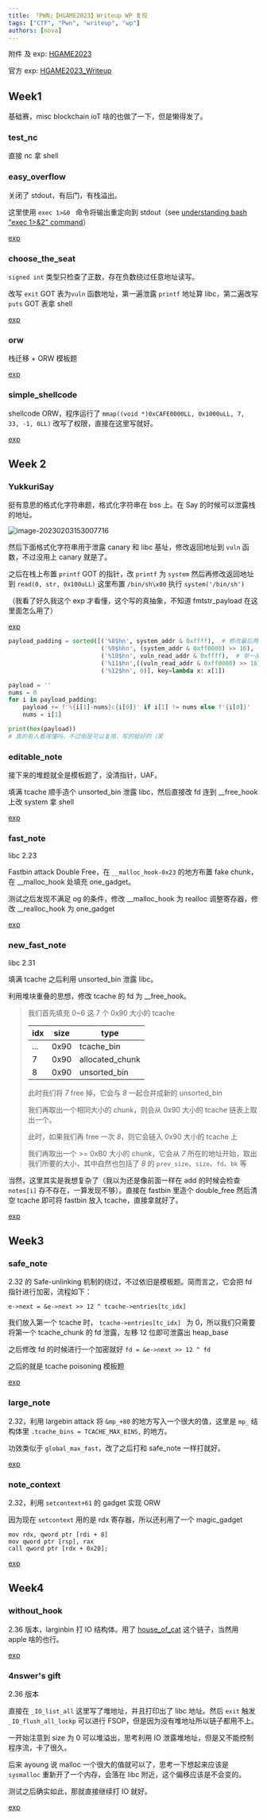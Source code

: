 ```yaml
---
title: 「PWN」【HGAME2023】Writeup WP 复现
tags: ["CTF", "Pwn", "writeup", "wp"]
authors: [nova]
---
```


附件 及 exp: [HGAME2023](https://github.com/MuelNova/NovaNo1r-pwn-challenges/tree/main/HGame2023)

官方 exp: [HGAME2023_Writeup](https://github.com/vidar-team/HGAME2023_Writeup)

<!--truncate-->

## Week1

基础赛，misc blockchain ioT 啥的也做了一下，但是懒得发了。

### test_nc

直接 nc 拿 shell

### easy_overflow

关闭了 stdout，有后门，有栈溢出。

这里使用 `exec 1>&0 ` 命令将输出重定向到 stdout（see [understanding bash "exec 1>&2" command](https://stackoverflow.com/questions/8888251/understanding-bash-exec-12-command)）

[exp](https://github.com/MuelNova/NovaNo1r-pwn-challenges/blob/main/HGame2023/week1/pwn/easy_overflow/exp.py)

### choose_the_seat

`signed int` 类型只检查了正数，存在负数绕过任意地址读写。

改写 `exit` GOT 表为`vuln` 函数地址，第一遍泄露 `printf` 地址算 libc，第二遍改写 `puts` GOT 表拿 shell

[exp](https://github.com/MuelNova/NovaNo1r-pwn-challenges/blob/main/HGame2023/week1/pwn/choose_the_seat/exp.py)

### orw

栈迁移 + ORW 模板题

[exp](https://github.com/MuelNova/NovaNo1r-pwn-challenges/blob/main/HGame2023/week1/pwn/orw/exp.py)

### simple_shellcode

shellcode ORW，程序运行了 `mmap((void *)0xCAFE0000LL, 0x1000uLL, 7, 33, -1, 0LL)` 改写了权限，直接在这里写就好。

[exp](https://github.com/MuelNova/NovaNo1r-pwn-challenges/blob/main/HGame2023/week1/pwn/simple_shellcode/exp.py)

## Week 2

### YukkuriSay

挺有意思的格式化字符串题，格式化字符串在 bss 上。在 Say 的时候可以泄露栈的地址。

![image-20230203153007716](https://oss.nova.gal/img/image-20230203153007716.png)

然后下面格式化字符串用于泄露 canary 和 libc 基址，修改返回地址到 `vuln` 函数，不过没用上 canary 就是了。

之后在栈上布置 `printf` GOT 的指针，改 `printf` 为 `system` 然后再修改返回地址到 `read(0, str, 0x100uLL)` 这里布置 `/bin/sh\x00` 执行 `system('/bin/sh')`

（我看了好久我这个 exp 才看懂，这个写的真抽象，不知道 fmtstr_payload 在这里面怎么用了）

[exp](https://github.com/MuelNova/NovaNo1r-pwn-challenges/blob/main/HGame2023/week2/pwn/YukkuriSay/exp.py)

```python
payload_padding = sorted([('%8$hn', system_addr & 0xffff),	# 修改最后两位 <-> p64(printf_got)
                          ('%9$hhn', (system_addr & 0xff0000) >> 16),	# 修改倒数第三位 <-> p64(printrf_got+2)
                          ('%10$hn', vuln_read_addr & 0xffff),	# 举一反三...
                          ('%11$hn',((vuln_read_addr & 0xff0000) >> 16)),
                          ('%12$hn', 0)], key=lambda x: x[1])

payload = ''
nums = 0
for i in payload_padding:
    payload += f'%{i[1]-nums}c{i[0]}' if i[1] != nums else f'{i[0]}'
    nums = i[1]

print(hex(payload))
# 真的有人看得懂吗，不过倒是可以复用，写的挺好的（笑
```

### editable_note

接下来的堆题就全是模板题了，没清指针，UAF。

填满 tcache 顺手造个 unsorted_bin 泄露 libc，然后直接改 fd 连到 \_\_free_hook 上改 system 拿 shell

[exp](https://github.com/MuelNova/NovaNo1r-pwn-challenges/blob/main/HGame2023/week2/pwn/editable_note/exp.py)

### fast_note

libc 2.23

Fastbin attack Double Free，在 `__malloc_hook-0x23` 的地方布置 fake chunk，在 \_\_malloc_hook 处填充 one_gadget。

测试之后发现不满足 og 的条件，修改 \_\_malloc_hook 为 realloc 调整寄存器，修改 \_\_realloc_hook 为 one_gadget

[exp](https://github.com/MuelNova/NovaNo1r-pwn-challenges/blob/main/HGame2023/week2/pwn/fast_note/exp.py)

### new_fast_note

libc 2.31

填满 tcache 之后利用 unsorted_bin 泄露 libc。

利用堆块重叠的思想，修改 tcache 的 fd 为 \_\_free_hook。

> 我们首先填充 0~6 这 7 个 0x90 大小的 tcache
>
> | idx | size | type            |
> | --- | ---- | --------------- |
> | ... | 0x90 | tcache_bin      |
> | 7   | 0x90 | allocated_chunk |
> | 8   | 0x90 | unsorted_bin    |
>
> 此时我们将 _7_ free 掉，它会与 _8_ 一起合并成新的 unsorted_bin
>
> 我们再取出一个相同大小的 chunk，则会从 0x90 大小的 tcache 链表上取出一个。
>
> 此时，如果我们再 free 一次 _8_，则它会链入 0x90 大小的 tcache 上
>
> 我们再取出一个 >= 0xB0 大小的 chunk，它会从 _7_ 所在的地址开始，取出我们所要的大小，其中自然也包括了 _8_ 的 `prev_size`、`size`、`fd`、`bk` 等

当然，这里其实是我想复杂了（我以为还是像前面一样在 add 的时候会检查 `notes[i]` 存不存在，一算发现不够）。直接在 fastbin 里造个 double_free 然后清空 tcache 即可将 fastbin 放入 tcache，直接拿就好了。

[exp](https://github.com/MuelNova/NovaNo1r-pwn-challenges/blob/main/HGame2023/week2/pwn/new_fast_note/exp.py)

## Week3

### safe_note

2.32 的 Safe-unlinking 机制的绕过，不过依旧是模板题。简而言之，它会把 fd 指针进行加密，流程如下：

`e->next = &e->next >> 12 ^ tcache->entries[tc_idx]`

我们放入第一个 tcache 时， `tcache->entries[tc_idx] ` 为 0，所以我们只需要将第一个 tcache_chunk 的 fd 泄露，左移 12 位即可泄露出 heap_base

之后修改 fd 的时候进行一个加密就好 `fd = &e->next >> 12 ^ fd`

之后的就是 tcache poisoning 模板题

[exp](https://github.com/MuelNova/NovaNo1r-pwn-challenges/blob/main/HGame2023/week3/pwn/safe_note/exp.py)

### large_note

2.32，利用 largebin attack 将 `&mp_+80` 的地方写入一个很大的值，这里是 `mp_` 结构体里 `.tcache_bins = TCACHE_MAX_BINS,` 的地方。

功效类似于 `global_max_fast`，改了之后打和 safe_note 一样打就好。

[exp](https://github.com/MuelNova/NovaNo1r-pwn-challenges/blob/main/HGame2023/week3/pwn/large_note/exp.py)

### note_context

2.32，利用 `setcontext+61` 的 gadget 实现 ORW

因为现在 `setcontext` 用的是 rdx 寄存器，所以还利用了一个 magic_gadget

```assembly
mov rdx, qword ptr [rdi + 8]
mov qword ptr [rsp], rax
call qword ptr [rdx + 0x20];
```

[exp](https://github.com/MuelNova/NovaNo1r-pwn-challenges/blob/main/HGame2023/week3/pwn/note_context/exp.py)

## Week4

### without_hook

2.36 版本，larginbin 打 IO 结构体。用了 [house_of_cat](https://bbs.kanxue.com/thread-273895.htm) 这个链子，当然用 apple 啥的也行。

[exp](https://github.com/MuelNova/NovaNo1r-pwn-challenges/blob/main/HGame2023/week4/pwn/without_hook/exp.py)

### 4nswer's gift

2.36 版本

直接在 `_IO_list_all` 这里写了堆地址，并且打印出了 libc 地址。然后 `exit` 触发 `_IO_flush_all_lockp` 可以进行 FSOP，但是因为没有堆地址所以链子都用不上。

一开始注意到 size 为 0 可以堆溢出，思考利用 IO 泄露堆地址，但是又不能控制程序流，卡了很久。

后来 ayoung 说 malloc 一个很大的值就可以了，思考一下想起来应该是 `sysmalloc` 重新开了一个内存，会落在 libc 附近，这个偏移应该是不会变的。

测试之后确实如此，那就直接继续打 IO 就好。

[exp](https://github.com/MuelNova/NovaNo1r-pwn-challenges/blob/main/HGame2023/week4/pwn/4nswer's%20gift/exp.py)
